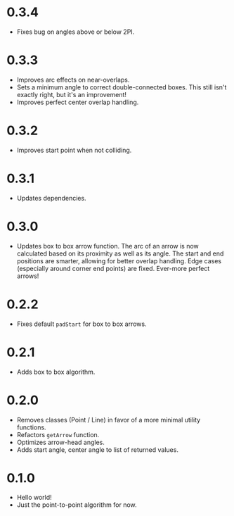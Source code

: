 # 0.3.4

- Fixes bug on angles above or below 2PI.

# 0.3.3

- Improves arc effects on near-overlaps.
- Sets a minimum angle to correct double-connected boxes. This still isn't exactly right, but it's an improvement!
- Improves perfect center overlap handling.

# 0.3.2

- Improves start point when not colliding.

# 0.3.1

- Updates dependencies.

# 0.3.0

- Updates box to box arrow function. The arc of an arrow is now calculated based on its proximity as well as its angle. The start and end positions are smarter, allowing for better overlap handling. Edge cases (especially around corner end points) are fixed. Ever-more perfect arrows!

# 0.2.2

- Fixes default `padStart` for box to box arrows.

# 0.2.1

- Adds box to box algorithm.

# 0.2.0

- Removes classes (Point / Line) in favor of a more minimal utility functions.
- Refactors `getArrow` function.
- Optimizes arrow-head angles.
- Adds start angle, center angle to list of returned values.

# 0.1.0

- Hello world!
- Just the point-to-point algorithm for now.
